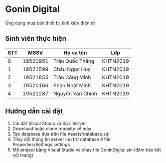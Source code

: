 # Gonin Digital

Ứng dụng mua bán thiết bị, linh kiện điện tử

## Sinh viên thực hiện

| STT | MSSV     | Họ và tên                | Lớp      |
| --- | -------- | ------------------------ | -------- |
| 0   | 19520951 | Trần Quốc Thắng          | KHTN2019 |
| 1   | 19521599 | Châu Ngọc Huy            | KHTN2019 |
| 2   | 19521855 | Trần Công Minh           | KHTN2019 |
| 3   | 19520166 | Phan Nhật Minh           | KHTN2019 |
| 4   | 19521287 | Nguyễn Văn Chính         | KHTN2019 |

## Hướng dẫn cài đặt
1. Cài đặt Visual Studio và SQL Server
2. Download hoặc clone reposity về máy
3. Tạo database dựa trên file Assets/database.sql
4. Thay đổi thông tin server lưu trữ database ở file Properties/Settings.settings
5. Mở project bằng Visual Studio và chạy file GoninDigital.sln (đảm bảo kết nối mạng)
